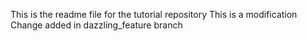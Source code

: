 This is the readme file for the tutorial repository
This is a modification
Change added in dazzling_feature branch